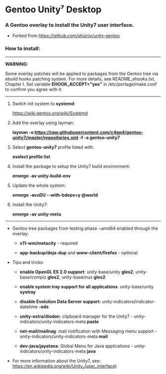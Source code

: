 # Gentoo Unity⁷ Desktop

### A Gentoo overlay to install the Unity7 user interface.

- Forked from https://github.com/shiznix/unity-gentoo

### How to install:

---

**WARNING:**

Some overlay patches will be applied to packages from the Gentoo tree via ebuild hooks patching system. For more details, see README_ehooks.txt, Chapter I. Set variable **EHOOK_ACCEPT="yes"** in /etc/portage/make.conf to confirm you agree with it.

---

1. Switch init system to **systemd**:

   https://wiki.gentoo.org/wiki/Systemd

2. Add the overlay using layman:

   **layman -o https://raw.githubusercontent.com/c4pp4/gentoo-unity7/master/repositories.xml -f -a gentoo-unity7**

3. Select **gentoo-unity7** profile listed with:

   **eselect profile list**

4. Install the package to setup the Unity7 build environment:

   **emerge -av unity-build-env**

5. Update the whole system:

   **emerge -avuDU --with-bdeps=y @world**

6. Install the Unity7:

   **emerge -av unity-meta**

---

- Gentoo tree packages from testing phase ~amd64 enabled through the overlay:

  - **x11-wm/metacity** - required

  - **app-backup/deja-dup** and **www-client/firefox** - optional

- Tips and tricks:

  - **enable OpenGL ES 2.0 support**: unity-base/unity **gles2**, unity-base/compiz **gles2**, unity-base/nux **gles2**

  - **enable system tray support for all applications**: unity-base/unity **systray**

  - **disable Evolution Data Server support**: unity-indicators/indicator-datetime **-eds**

  - **unity-extra/diodon**: clipboard manager for the Unity7 - unity-indicators/unity-indicators-meta **paste**

  - **net-mail/mailnag**: mail notification with Messaging menu support - unity-indicators/unity-indicators-meta **mail**

  - **dev-java/jayatana**: Global Menu for Java applications - unity-indicators/unity-indicators-meta **java**

- For more information about the Unity7, see: https://en.wikipedia.org/wiki/Unity_(user_interface)
